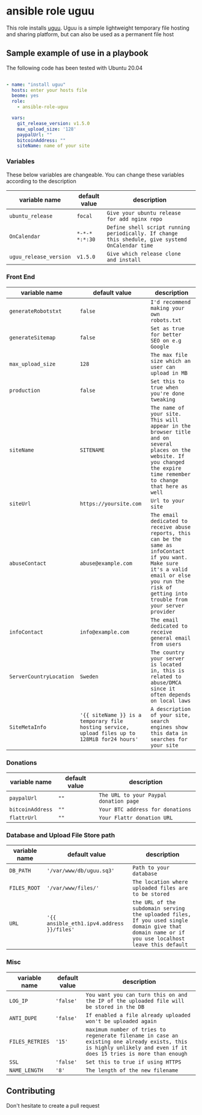  ansible role uguu
===================

This role installs [uguu](https://github.com/nokonoko/Uguu). Uguu is a simple lightweight temporary file hosting and sharing platform, but can also be used as a permanent file host

## Sample example of use in a playbook

The following code has been tested with Ubuntu 20.04

```yaml
 
- name: "install uguu"
  hosts: enter your hosts file
  beome: yes
  role:
    - ansible-role-uguu

  vars:
    git_release_version: v1.5.0
    max_upload_size: '128'
    paypalUrl: ""
    bitcoinAddress: ""
    siteName: name of your site
```
### Variables

These below variables are changeable. You can change these variables according to the description

| variable name | default value | description |
| ------------- | ------------- | ----------- |
| `ubuntu_release` | `focal` | `Give your ubuntu release for add nginx repo` |
| `OnCalendar` | `*-*-* *:*:30` | `Define shell script running periodically. If change this shedule, give systemd OnCalendar time` |
| `uguu_release_version` | `v1.5.0` | `Give which release clone and install` |

### Front End
| variable name | default value | description |
| ------------- | ------------- | ----------- |
| `generateRobotstxt` | `false` | `I'd recommend making your own robots.txt` |
| `generateSitemap` | `false`| `Set as true for better SEO on e.g Google` |
| `max_upload_size` | `128` | `The max file size which an user can upload in MB` |
| `production` | `false` | `Set this to true when you're done tweaking` |
| `siteName` | `SITENAME` | `The name of your site. This will appear in the browser title and on several places on the website. If you changed the expire time remember to change that here as well` |
| `siteUrl` | `https://yoursite.com` | `Url to your site` |
| `abuseContact` | `abuse@example.com` | `The email dedicated to receive abuse reports, this can be the same as infoContact if you want. Make sure it's a valid email or else you run the risk of getting into trouble from your server provider` |
| `infoContact` | `info@example.com` | `The email dedicated to receive general email from users` |
| `ServerCountryLocation` | `Sweden` | `The country your server is located in, this is related to abuse/DMCA since it often depends on local laws` |
| `SiteMetaInfo` | `'{{ siteName }} is a temporary file hosting service, upload files up to 128MiB for24 hours'` | `A description of your site, search engines show this data in searches for your site` |

### Donations
| variable name | default value | description |
| ------------- | ------------- | ----------- |
| `paypalUrl` | `""` | `The URL to your Paypal donation page` |
| `bitcoinAddress` | `""` | `Your BTC address for donations` |
| `flattrUrl` | `""` | `Your Flattr donation URL` |

### Database and Upload File Store path
| variable name | default value | description |
| ------------- | ------------- | ----------- |
| `DB_PATH` | `'/var/www/db/uguu.sq3'` | `Path to your database` |
| `FILES_ROOT` | `'/var/www/files/'` | `The location where uploaded files are to be stored` |
| `URL` | `'{{ ansible_eth1.ipv4.address }}/files'` | `the URL of the subdomain serving the uploaded files, If you used single domain give that domain name or if you use localhost leave this default` |

### Misc
| variable name | default value | description |
| ------------- | ------------- | ----------- |
| `LOG_IP` | `'false'` | `You want you can turn this on and the IP of the uploaded file will be stored in the DB` | 
| `ANTI_DUPE` | `'false'` | `If enabled a file already uploaded won't be uploaded again` |
| `FILES_RETRIES` | `'15'` | `maximum number of tries to regenerate filename in case an existing one already exists, this is highly unlikely and even if it does 15 tries is more than enough` |
| `SSL` | `'false'` | `Set this to true if using HTTPS` |
| `NAME_LENGTH` | `'8'` | `The length of the new filename` |

## Contributing
Don't hesitate to create a pull request
